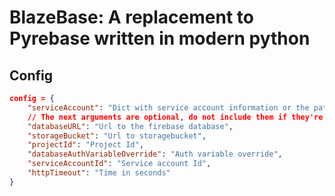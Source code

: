 # BlazeBase: A replacement to Pyrebase written in modern python

## Config

```json
config = {
    "serviceAccount": "Dict with service account information or the path to the json file",
    // The next arguments are optional, do not include them if they're not needed
    "databaseURL": "Url to the firebase database", 
    "storageBucket": "Url to storagebucket",
    "projectId": "Project Id",
    "databaseAuthVariableOverride": "Auth variable override",
    "serviceAccountId": "Service account Id",
    "httpTimeout": "Time in seconds"
}

```
